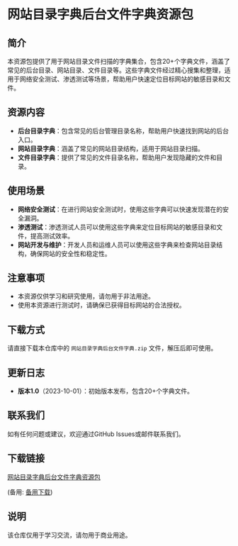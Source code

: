 # 网站目录字典后台文件字典资源包

## 简介
本资源包提供了用于网站目录文件扫描的字典集合，包含20+个字典文件，涵盖了常见的后台目录、网站目录、文件目录等。这些字典文件经过精心搜集和整理，适用于网络安全测试、渗透测试等场景，帮助用户快速定位目标网站的敏感目录和文件。

## 资源内容
- **后台目录字典**：包含常见的后台管理目录名称，帮助用户快速找到网站的后台入口。
- **网站目录字典**：涵盖了常见的网站目录结构，适用于网站目录扫描。
- **文件目录字典**：提供了常见的文件目录名称，帮助用户发现隐藏的文件和目录。

## 使用场景
- **网络安全测试**：在进行网站安全测试时，使用这些字典可以快速发现潜在的安全漏洞。
- **渗透测试**：渗透测试人员可以使用这些字典来定位目标网站的敏感目录和文件，提高测试效率。
- **网站开发与维护**：开发人员和运维人员可以使用这些字典来检查网站目录结构，确保网站的安全性和稳定性。

## 注意事项
- 本资源仅供学习和研究使用，请勿用于非法用途。
- 使用本资源进行测试时，请确保已获得目标网站的合法授权。

## 下载方式
请直接下载本仓库中的 `网站目录字典后台文件字典.zip` 文件，解压后即可使用。

## 更新日志
- **版本1.0**（2023-10-01）：初始版本发布，包含20+个字典文件。

## 联系我们
如有任何问题或建议，欢迎通过GitHub Issues或邮件联系我们。

## 下载链接
[网站目录字典后台文件字典资源包](https://pan.quark.cn/s/06d65da0eab5) 

(备用: [备用下载](https://pan.baidu.com/s/1_l2a5Cq0Pwpj3ycree-JoA?pwd=1234))

## 说明

该仓库仅用于学习交流，请勿用于商业用途。
